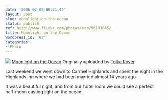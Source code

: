 ```yaml
---
date: '2006-02-05 00:21:45'
layout: post
slug: moonlight-on-the-ocean
status: publish
ref: http://www.flickr.com/photos/eob/96183845/
title: Moonlight on the Ocean
wordpress_id: '93'
categories:
- Photo
---
```


[![](http://static.flickr.com/25/96183845_ad831f6bff_m.jpg)](http://www.flickr.com/photos/eob/96183845/)
   [Moonlight on the Ocean](http://www.flickr.com/photos/eob/96183845/)
  Originally uploaded by [Tolka Rover](http://www.flickr.com/people/eob/).

Last weekend we went down to Carmel Highlands and spent the night in the Highlands Inn where we had been married almost 14 years ago.

It was a beautiful night, and from our hotel room we could see a perfect half-moon casting light on the ocean.

